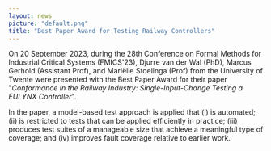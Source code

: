 ```yaml
---
layout: news
picture: "default.png"
title: "Best Paper Award for Testing Railway Controllers"
---
```


On 20 September 2023, during the 28th Conference on Formal Methods for Industrial Critical Systems (FMICS'23), Djurre van der Wal (PhD), Marcus Gerhold (Assistant Prof), and Mariëlle Stoelinga (Prof) from the University of Twente were presented with the Best Paper Award for their paper "_Conformance in the Railway Industry: Single-Input-Change Testing a EULYNX Controller_". 

In the paper, a model-based test approach is applied that (i) is automated; (ii) is restricted to tests that can be applied efficiently in practice; (iii) produces test suites of a manageable size that achieve a meaningful type of coverage; and (iv) improves fault coverage relative to earlier work.